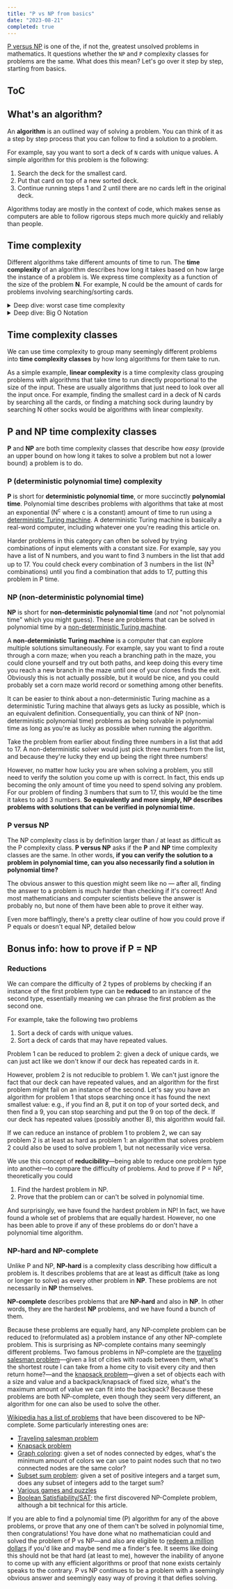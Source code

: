 ```yaml
---
title: "P vs NP from basics"
date: "2023-08-21"
completed: true
---
```


[P versus NP](https://en.wikipedia.org/wiki/P_versus_NP_problem) is one of the, if not the, greatest unsolved problems in mathematics. It questions whether the `NP` and `P` complexity classes for problems are the same. What does this mean? Let's go over it step by step, starting from basics.

## ToC

## What's an algorithm?

An **algorithm** is an outlined way of solving a problem. You can think of it as a step by step process that you can follow to find a solution to a problem.

For example, say you want to sort a deck of `N` cards with unique values. A simple algorithm for this problem is the following:

1. Search the deck for the smallest card.
2. Put that card on top of a new sorted deck.
3. Continue running steps 1 and 2 until there are no cards left in the original deck.

Algorithms today are mostly in the context of code, which makes sense as computers are able to follow rigorous steps much more quickly and reliably than people.

## Time complexity

Different algorithms take different amounts of time to run. The **time complexity** of an algorithm describes how long it takes based on how large the instance of a problem is. We express time complexity as a function of the size of the problem **N**. For example, N could be the amount of cards for problems involving searching/sorting cards.

<details>
<summary>Deep dive: worst case time complexity</summary>

Computer scientists are often particularly interested in the **worst case time complexity** of an algorithm — that is, how long it takes to run it based on the worst/unluckiest possible input.

For example, given the problem again to sort a deck of cards, say each time we search the deck for the smallest card we stop searching if we find a card with value exactly 1 greater than the card at the top of our sorted deck. For example, if the top card our sorted deck is a `2`, and we find a `3` in the original deck, we know this is the next card and can stop searching.

A particularly difficult input to this problem, and the one we'd use to determine the worst case time complexity, is a deck of cards that is in reverse order; each time we search the deck, we have to go through the entire deck to find the next smallest card!

</details>

<details>
<summary>Deep dive: Big O Notation</summary>

The time complexity of an algorithm is usually expressed in [Big-O notation](https://www.khanacademy.org/computing/computer-science/algorithms/asymptotic-notation/a/big-o-notation). This is shown as O(f(N)). Our algorithm to sort cards would be O(N<sup>2</sup>): we have to search a deck of N cards to get the smallest card N times. As another example, finding the smallest card in a deck would be O(N): look at every card and keep track of the smallest.

For sorting, in actuality the size of the deck decreases each time we search it, meaning on average we're only searching a deck of N/2 cards. However, big O notation doesn't care about coefficients like 1/2, and we basically round N/2 up to N in the expression of the complexity.

</details>

## Time complexity classes

We can use time complexity to group many seemingly different problems into **time complexity classes** by how long algorithms for them take to run.

As a simple example, **linear complexity** is a time complexity class grouping problems with algorithms that take time to run directly proportional to the size of the input. These are usually algorithms that just need to look over all the input once. For example, finding the smallest card in a deck of N cards by searching all the cards, or finding a matching sock during laundry by searching N other socks would be algorithms with linear complexity.

## P and NP time complexity classes

**P** and **NP** are both time complexity classes that describe how _easy_ (provide an upper bound on how long it takes to solve a problem but not a lower bound) a problem is to do.

### P (deterministic polynomial time) complexity

**P** is short for **deterministic polynomial time**\, or more succinctly **polynomial time**. Polynomial time describes problems with algorithms that take at most an exponential (N<sup>c</sup> where c is a constant) amount of time to run using a [deterministic Turing machine](https://en.wikipedia.org/wiki/Turing_machine). A deterministic Turing machine is basically a real-word computer, including whatever one you're reading this article on.

Harder problems in this category can often be solved by trying combinations of input elements with a constant size. For example, say you have a list of N numbers, and you want to find 3 numbers in the list that add up to 17. You could check every combination of 3 numbers in the list (N<sup>3</sup> combinations) until you find a combination that adds to 17, putting this problem in P time.

### NP (non-deterministic polynomial time)

**NP** is short for **non-deterministic polynomial time** (and _not_ "not polynomial time" which you might guess). These are problems that can be solved in polynomial time by a [non-deterministic Turing machine](https://en.wikipedia.org/wiki/Nondeterministic_Turing_machine).

A **non-deterministic Turing machine** is a computer that can explore multiple solutions simultaneously. For example, say you want to find a route through a corn maze; when you reach a branching path in the maze, you could clone yourself and try out both paths, and keep doing this every time you reach a new branch in the maze until one of your clones finds the exit. Obviously this is not actually possible, but it would be nice, and you could probably set a corn maze world record or something among other benefits.

It can be easier to think about a non-deterministic Turing machine as a deterministic Turing machine that always gets as lucky as possible, which is an equivalent definition. Consequentially, you can think of NP (non-deterministic polynomial time) problems as being solvable in polynomial time as long as you're as lucky as possible when running the algorithm.

Take the problem from earlier about finding three numbers in a list that add to 17. A non-deterministic solver would just pick three numbers from the list, and because they're lucky they end up being the right three numbers!

However, no matter how lucky you are when solving a problem, you still need to verify the solution you come up with is correct. In fact, this ends up becoming the only amount of time you need to spend solving any problem. For our problem of finding 3 numbers that sum to 17, this would be the time it takes to add 3 numbers. **So equivalently and more simply, NP describes problems with solutions that can be verified in polynomial time.**

### P versus NP

The NP complexity class is by definition larger than / at least as difficult as the P complexity class. **P versus NP** asks if the **P** and **NP** time complexity classes are the same. In other words, **if you can verify the solution to a problem in polynomial time, can you also necessarily find a solution in polynomial time?**

The obvious answer to this question might seem like no — after all, finding the answer to a problem is much harder than checking if it's correct! And most mathematicians and computer scientists believe the answer is probably no, but none of them have been able to prove it either way.

Even more bafflingly, there's a pretty clear outline of how you could prove if P equals or doesn't equal NP, detailed below

## Bonus info: how to prove if P = NP

### Reductions

We can compare the difficulty of 2 types of problems by checking if an instance of the first problem type can be **reduced** to an instance of the second type, essentially meaning we can phrase the first problem as the second one.

For example, take the following two problems

1. Sort a deck of cards with unique values.
2. Sort a deck of cards that may have repeated values.

Problem 1 can be reduced to problem 2: given a deck of unique cards, we can just act like we don't know if our deck has repeated cards in it.

However, problem 2 is not reducible to problem 1. We can't just ignore the fact that our deck can have repeated values, and an algorithm for the first problem might fail on an instance of the second. Let's say you have an algorithm for problem 1 that stops searching once it has found the next smallest value: e.g., if you find an 8, put it on top of your sorted deck, and then find a 9, you can stop searching and put the 9 on top of the deck. If our deck has repeated values (possibly another 8), this algorithm would fail.

If we can reduce an instance of problem 1 to problem 2, we can say problem 2 is at least as hard as problem 1: an algorithm that solves problem 2 could also be used to solve problem 1, but not necessarily vice versa.

We use this concept of **reducibility**—being able to reduce one problem type into another—to compare the difficulty of problems. And to prove if P = NP, theoretically you could

1. Find the hardest problem in NP.
2. Prove that the problem can or can't be solved in polynomial time.

And surprisingly, we have found the hardest problem in NP! In fact, we have found a whole set of problems that are equally hardest. However, no one has been able to prove if any of these problems do or don't have a polynomial time algorithm.

### NP-hard and NP-complete

Unlike P and NP, **NP-hard** is a complexity class describing how difficult a problem is. It describes problems that are at least as difficult (take as long or longer to solve) as every other problem in **NP**. These problems are not necessarily in **NP** themselves.

**NP-complete** describes problems that are **NP-hard** and also in **NP**. In other words, they are the hardest **NP** problems, and we have found a bunch of them.

Because these problems are equally hard, any NP-complete problem can be reduced to (reformulated as) a problem instance of any other NP-complete problem. This is surprising as NP-complete contains many seemingly different problems. Two famous problems in NP-complete are the [traveling salesman problem](https://en.wikipedia.org/wiki/Travelling_salesman_problem)—given a list of cities with roads between them, what's the shortest route I can take from a home city to visit every city and then return home?—and the [knapsack problem](https://en.wikipedia.org/wiki/Knapsack_problem)—given a set of objects each with a size and value and a backpack/knapsack of fixed size, what's the maximum amount of value we can fit into the backpack? Because these problems are both NP-complete, even though they seem very different, an algorithm for one can also be used to solve the other.

[Wikipedia has a list of problems](https://en.wikipedia.org/wiki/List_of_NP-complete_problems) that have been discovered to be NP-complete. Some particularly interesting ones are:

- [Traveling salesman problem](https://en.wikipedia.org/wiki/Travelling_salesman_problem)
- [Knapsack problem](https://en.wikipedia.org/wiki/Knapsack_problem)
- [Graph coloring](https://en.wikipedia.org/wiki/Graph_coloring#Vertex_coloring): given a set of nodes connected by edges, what's the minimum amount of colors we can use to paint nodes such that no two connected nodes are the same color?
- [Subset sum problem](https://en.wikipedia.org/wiki/Subset_sum_problem): given a set of positive integers and a target sum, does any subset of integers add to the target sum?
- [Various games and puzzles](https://en.wikipedia.org/wiki/List_of_NP-complete_problems#Games_and_puzzles)
- [Boolean Satisfiability/SAT](https://en.wikipedia.org/wiki/Boolean_satisfiability_problem): the first discovered NP-Complete problem, although a bit technical for this article.

If you are able to find a polynomial time (P) algorithm for any of the above problems, or prove that any one of them can't be solved in polynomial time, then congratulations! You have done what no mathematician could and solved the problem of P vs NP—and also are eligible to [redeem a million dollars](https://www.claymath.org/millennium-problems/) if you'd like and maybe send me a finder's fee. It seems like doing this should not be that hard (at least to me), however the inability of anyone to come up with any efficient algorithms or proof that none exists certainly speaks to the contrary. P vs NP continues to be a problem with a seemingly obvious answer and seemingly easy way of proving it that defies solving.

